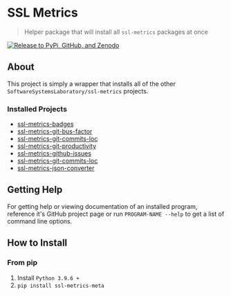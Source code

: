 # SSL Metrics

> Helper package that will install all `ssl-metrics` packages at once

[![Release to PyPi, GitHub, and Zenodo](https://github.com/SoftwareSystemsLaboratory/ssl-metrics/actions/workflows/release.yml/badge.svg)](https://github.com/SoftwareSystemsLaboratory/ssl-metrics/actions/workflows/release.yml)

## About

This project is simply a wrapper that installs all of the other `SoftwareSystemsLaboratory/ssl-metrics` projects.

### Installed Projects

- [ssl-metrics-badges](https://github.com/SoftwareSystemsLaboratory/ssl-metrics-badges)
- [ssl-metrics-git-bus-factor](https://github.com/SoftwareSystemsLaboratory/ssl-metrics-git-bus-factor)
- [ssl-metrics-git-commits-loc](https://github.com/SoftwareSystemsLaboratory/ssl-metrics-git-commits-loc)
- [ssl-metrics-git-productivity](https://github.com/SoftwareSystemsLaboratory/ssl-metrics-git-productivity)
- [ssl-metrics-github-issues](https://github.com/SoftwareSystemsLaboratory/ssl-metrics-github-issues)
- [ssl-metrics-git-commits-loc](https://github.com/SoftwareSystemsLaboratory/ssl-metrics-git-commits-loc)
- [ssl-metrics-json-converter](https://github.com/SoftwareSystemsLaboratory/ssl-metrics-json-converter)

## Getting Help

For getting help or viewing documentation of an installed program, reference it's GitHub project page
or run `PROGRAM-NAME --help` to get a list of command line options.  

## How to Install

### From pip

1. Install `Python 3.9.6 +`
2. `pip install ssl-metrics-meta`
